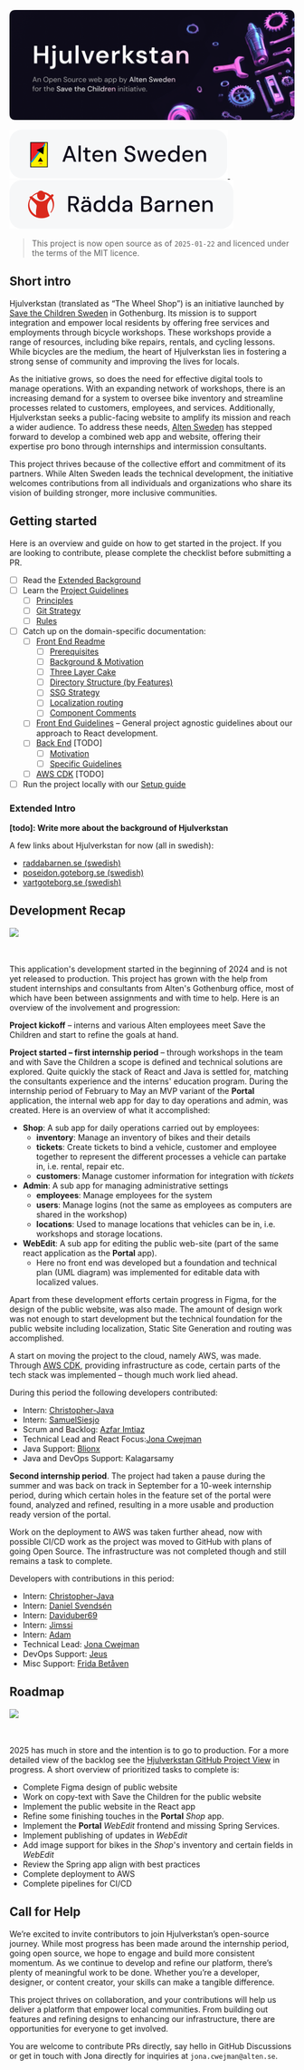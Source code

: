 ![Hjulverkstan header"](https://raw.githubusercontent.com/Hjulverkstan/.github/images/hjulverkstan-banner.png)

<p>
  <a href="https://www.alten.se" alt="Alten Sweden">
     <img src="https://raw.githubusercontent.com/Hjulverkstan/.github/images/badge-alten.svg" />
  </a>
 &nbsp;
  <a href="https://raddabarnen.se" alt="Rädda Barnen">
     <img src="https://raw.githubusercontent.com/Hjulverkstan/.github/images/badge-stc.svg" />
  </a>
</p>

> This project is now open source as of `2025-01-22` and licenced under the terms of the MIT licence.

## Short intro

Hjulverkstan (translated as “The Wheel Shop”) is an initiative launched by [Save the Children Sweden](rb.se) in Gothenburg. Its mission is to support integration and empower local residents by offering free services and employments through bicycle workshops. These workshops provide a range of resources, including bike repairs, rentals, and cycling lessons. While bicycles are the medium, the heart of Hjulverkstan lies in fostering a strong sense of community and improving the lives for locals.

As the initiative grows, so does the need for effective digital tools to manage operations. With an expanding network of workshops, there is an increasing demand for a system to oversee bike inventory and streamline processes related to customers, employees, and services. Additionally, Hjulverkstan seeks a public-facing website to amplify its mission and reach a wider audience. To address these needs, [Alten Sweden](www.alten.se) has stepped forward to develop a combined web app and website, offering their expertise pro bono through internships and intermission consultants.

This project thrives because of the collective effort and commitment of its partners. While Alten Sweden leads the technical development, the initiative welcomes contributions from all individuals and organizations who share its vision of building stronger, more inclusive communities.

## Getting started

Here is an overview and guide on how to get started in the project. If you are looking to contribute, please complete the checklist before submitting a PR.

* [ ] Read the [Extended Background](#extended-intro)
* [ ] Learn the [Project Guidelines](/GUIDELINES.md)
  * [ ] [Principles](/GUIDELINES.md#principles-)
  * [ ] [Git Strategy](/GUIDELINES.md#git-strategy-)
  * [ ] [Rules](/GUIDELINES.md#rules-)
* [ ] Catch up on the domain-specific documentation:
  * [ ] [Front End Readme](/web/README.md)
    * [ ] [Prerequisites](#prerequisites)
    * [ ] [Background & Motivation](#background--motivation)
    * [ ] [Three Layer Cake](#three-layer-cake)
    * [ ] [Directory Structure (by Features)](#directory-structure-by-features)
    * [ ] [SSG Strategy](#ssg-strategy)
    * [ ] [Localization routing](#localization-routing)
    * [ ] [Component Comments](#component-comments)
  * [ ] [Front End Guidelines](/web/GUIDELINES.md) – General project agnostic guidelines about our approach to React development.
  * [ ] [Back End](/main/README.md) [TODO]
      * [ ] [Motivation]()
      * [ ] [Specific Guidelines]()
  * [ ] [AWS CDK]() [TODO]
* [ ] Run the project locally with our [Setup guide](/SETUP.md)

### Extended Intro

**[todo]: Write more about the background of Hjulverkstan**

A few links about Hjulverkstan for now (all in swedish):

- [raddabarnen.se (swedish)](https://www.raddabarnen.se/vad-vi-gor/barn-i-sverige/bekampar-utanforskap/plv/hjulverkstan-plv/)
- [poseidon.goteborg.se (swedish)](https://poseidon.goteborg.se/nyheter/nu-oppnar-hjulverkstan-i-backa/)
- [vartgoteborg.se (swedish)](https://vartgoteborg.se/p/hjulverkstan-oppnar-i-backa/)

## Development Recap

 <a href="https://github.com/Hjulverkstan/hjulverkstan/blob/main/.screenshots/" alt="Project screenshots">
     <img src="https://raw.githubusercontent.com/Hjulverkstan/.github/images/screenshots.png" />
  </a>

<p>&nbsp;</p>

This application's development started in the beginning of 2024 and is not yet released to production. This project has grown with the help from student internships and consultants from Alten's Gothenburg office, most of which have been between assignments and with time to help. Here is an overview of the involvement and progression:

**Project kickoff** – interns and various Alten employees meet Save the Children and start to refine the goals at hand.

**Project started – first internship period** – through workshops in the team and with Save the Children a scope is defined and technical solutions are explored. Quite quickly the stack of React and Java is settled for, matching the consultants experience and the interns' education program. During the internship period of February to May an MVP variant of the **Portal** application, the internal web app for day to day operations and admin, was created. Here is an overview of what it accomplished:

- **Shop**: A sub app for daily operations carried out by employees:
  - **inventory**: Manage an inventory of bikes and their details
  - **tickets**: Create tickets to bind a vehicle, customer and employee together to represent the different processes a vehicle can partake in, i.e. rental, repair etc.
  - **customers**: Manage customer information for integration with *tickets*
- **Admin**: A sub app for managing administrative settings 
  - **employees**: Manage employees for the system 
  - **users**: Manage logins (not the same as employees as computers are shared in the workshop)
  - **locations**: Used to manage locations that vehicles can be in, i.e. workshops and storage locations.
- **WebEdit**: A sub app for editing the public web-site (part of the same react application as the **Portal** app).
  - Here no front end was developed but a foundation and technical plan (UML diagram) was implemented for editable data with localized values.

Apart from these development efforts certain progress in Figma, for the design of the public website, was also made. The amount of design work was not enough to start development but the technical foundation for the public website including localization, Static Site Generation and routing was accomplished.

A start on moving the project to the cloud, namely AWS, was made. Through [AWS CDK](docs.aws.amazon.com/cdk/v2), providing infrastructure as code, certain parts of the tech stack was implemented – though much work lied ahead.

During this period the following developers contributed:

- Intern: [Christopher-Java](https://github.com/orgs/Hjulverkstan/people/Christopher-Java)
- Intern: [SamuelSiesjo](https://github.com/orgs/Hjulverkstan/people/SamuelSiesjo)
- Scrum and Backlog: [Azfar Imtiaz](https://github.com/orgs/Hjulverkstan/people/azfar-imtiaz)
- Technical Lead and React Focus:[Jona Cwejman](https://github.com/orgs/Hjulverkstan/people/Cwejman)
- Java Support: [Blionx](https://github.com/orgs/Hjulverkstan/people/Blionx)
- Java and DevOps Support: Kalagarsamy

**Second internship period**. The project had taken a pause during the summer and was back on track in September for a 10-week internship period, during which certain holes in the feature set of the portal were found, analyzed and refined, resulting in a more usable and production ready version of the portal.

Work on the deployment to AWS was taken further ahead, now with possible CI/CD work as the project was moved to GitHub with plans of going Open Source. The infrastructure was not completed though and still remains a task to complete.

Developers with contributions in this period:

- Intern: [Christopher-Java](https://github.com/orgs/Hjulverkstan/people/Christopher-Java)
- Intern: [Daniel Svendsén](https://github.com/orgs/Hjulverkstan/people/daniel-svendsen)
- Intern: [Daviduber69](https://github.com/orgs/Hjulverkstan/people/Daviduber69)
- Intern: [Jimssi](https://github.com/orgs/Hjulverkstan/people/jimmsi)
- Intern: [Adam](https://github.com/orgs/Hjulverkstan/people/Madasa-cell)
- Technical Lead: [Jona Cwejman](https://github.com/orgs/Hjulverkstan/people/Cwejman)
- DevOps Support: [Jeus](https://github.com/orgs/Hjulverkstan/people/jeus)
- Misc Support: [Frida Betåven](https://github.com/orgs/Hjulverkstan/people/stortoppen)

## Roadmap

 <a href="https://github.com/orgs/Hjulverkstan/projects/1/" alt="Project backlog">
     <img src="https://raw.githubusercontent.com/Hjulverkstan/.github/images/backlogs.png" />
  </a>

<p>&nbsp;</p>

2025 has much in store and the intention is to go to production. For a more detailed view of the backlog see the [Hjulverkstan GitHub Project View](https://github.com/orgs/Hjulverkstan/projects/1) in progress. A short overview of prioritized tasks to complete is:

* Complete Figma design of public website
* Work on copy-text with Save the Children for the public website
* Implement the public website in the React app
* Refine some finishing touches in the **Portal** *Shop* app.
* Implement the **Portal** *WebEdit* frontend and missing Spring Services.
* Implement publishing of updates in *WebEdit*
* Add image support for bikes in the *Shop*'s inventory and certain fields in *WebEdit*
* Review the Spring app align with best practices
* Complete deployment to AWS
* Complete pipelines for CI/CD

## Call for Help

We’re excited to invite contributors to join Hjulverkstan’s open-source journey. While most progress has been made around the internship period, going open source, we hope to engage and build more consistent momentum. As we continue to develop and refine our platform, there’s plenty of meaningful work to be done. Whether you’re a developer, designer, or content creator, your skills can make a tangible difference.

This project thrives on collaboration, and your contributions will help us deliver a platform that empower local communities. From building out features and refining designs to enhancing our infrastructure, there are opportunities for everyone to get involved.

You are welcome to contribute PRs directly, say hello in GitHub Discussions or get in touch with Jona directly for inquiries at `jona.cwejman@alten.se`.

